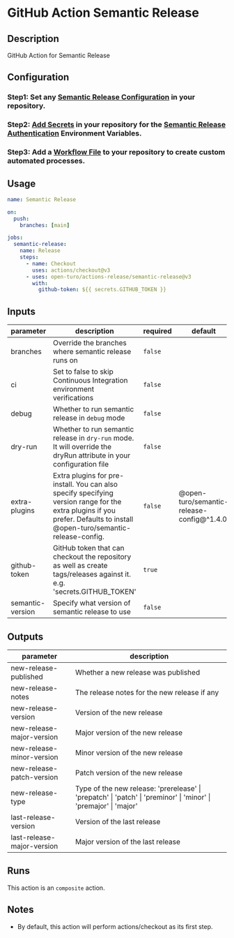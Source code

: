 # GitHub Action Semantic Release

## Description

GitHub Action for Semantic Release

## Configuration

### Step1: Set any [Semantic Release Configuration](https://github.com/semantic-release/semantic-release/blob/master/docs/usage/configuration.md#configuration) in your repository.

### Step2: [Add Secrets](https://help.github.com/en/actions/configuring-and-managing-workflows/creating-and-storing-encrypted-secrets) in your repository for the [Semantic Release Authentication](https://github.com/semantic-release/semantic-release/blob/master/docs/usage/ci-configuration.md#authentication) Environment Variables.

### Step3: Add a [Workflow File](https://help.github.com/en/articles/workflow-syntax-for-github-actions) to your repository to create custom automated processes.

## Usage

```yaml
name: Semantic Release

on:
  push:
    branches: [main]

jobs:
  semantic-release:
    name: Release
    steps:
      - name: Checkout
        uses: actions/checkout@v3
      - uses: open-turo/actions-release/semantic-release@v3
        with:
          github-token: ${{ secrets.GITHUB_TOKEN }}
```

## Inputs

| parameter        | description                                                                                                                                                               | required | default                                   |
| ---------------- | ------------------------------------------------------------------------------------------------------------------------------------------------------------------------- | -------- | ----------------------------------------- |
| branches         | Override the branches where semantic release runs on                                                                                                                      | `false`  |                                           |
| ci               | Set to false to skip Continuous Integration environment verifications                                                                                                     | `false`  |                                           |
| debug            | Whether to run semantic release in `debug` mode                                                                                                                           | `false`  |                                           |
| dry-run          | Whether to run semantic release in `dry-run` mode. It will override the dryRun attribute in your configuration file                                                       | `false`  |                                           |
| extra-plugins    | Extra plugins for pre-install. You can also specify specifying version range for the extra plugins if you prefer. Defaults to install @open-turo/semantic-release-config. | `false`  | @open-turo/semantic-release-config@^1.4.0 |
| github-token     | GitHub token that can checkout the repository as well as create tags/releases against it. e.g. 'secrets.GITHUB_TOKEN'                                                     | `true`   |                                           |
| semantic-version | Specify what version of semantic release to use                                                                                                                           | `false`  |                                           |

## Outputs

| parameter                  | description                                                                                                      |
| -------------------------- | ---------------------------------------------------------------------------------------------------------------- |
| new-release-published      | Whether a new release was published                                                                              |
| new-release-notes          | The release notes for the new release if any                                                                     |
| new-release-version        | Version of the new release                                                                                       |
| new-release-major-version  | Major version of the new release                                                                                 |
| new-release-minor-version  | Minor version of the new release                                                                                 |
| new-release-patch-version  | Patch version of the new release                                                                                 |
| new-release-type           | Type of the new release: 'prerelease' \| 'prepatch' \| 'patch' \| 'preminor' \| 'minor' \| 'premajor' \| 'major' |
| last-release-version       | Version of the last release                                                                                      |
| last-release-major-version | Major version of the last release                                                                                |

## Runs

This action is an `composite` action.

## Notes

- By default, this action will perform actions/checkout as its first step.
